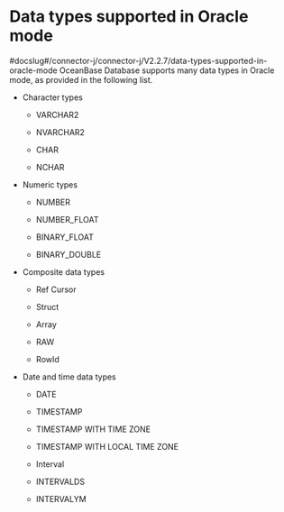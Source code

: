 Data types supported in Oracle mode 
========================================================
#docslug#/connector-j/connector-j/V2.2.7/data-types-supported-in-oracle-mode
OceanBase Database supports many data types in Oracle mode, as provided in the following list. 

* Character types

  * VARCHAR2

    
  
  * NVARCHAR2

    
  
  * CHAR

    
  
  * NCHAR

    
  

  

* Numeric types

  * NUMBER

    
  
  * NUMBER_FLOAT

    
  
  * BINARY_FLOAT

    
  
  * BINARY_DOUBLE

    
  

  

* Composite data types

  * Ref Cursor

    
  
  * Struct

    
  
  * Array

    
  
  * RAW

    
  
  * RowId

    
  

  

* Date and time data types

  * DATE

    
  
  * TIMESTAMP

    
  
  * TIMESTAMP WITH TIME ZONE

    
  
  * TIMESTAMP WITH LOCAL TIME ZONE

    
  
  * Interval

    
  
  * INTERVALDS

    
  
  * INTERVALYM

    
  

  




